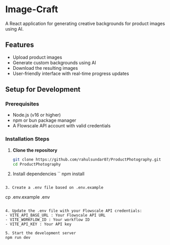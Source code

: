 # Image-Craft

A React application for generating creative backgrounds for product images using AI.

## Features

- Upload product images
- Generate custom backgrounds using AI
- Download the resulting images
- User-friendly interface with real-time progress updates

## Setup for Development

### Prerequisites

- Node.js (v16 or higher)
- npm or bun package manager
- A Flowscale API account with valid credentials

### Installation Steps

1. **Clone the repository**
   ```bash
   git clone https://github.com/rahulsundar07/ProductPhotography.git
   cd ProductPhotography
   ```
2. Install dependencies
``
npm install
 ```

3. Create a .env file based on .env.example
```
cp .env.example .env
 ```

4. Update the .env file with your Flowscale API credentials:
- VITE_API_BASE_URL : Your Flowscale API URL
- VITE_WORKFLOW_ID : Your workflow ID
- VITE_API_KEY : Your API key

5. Start the development server
npm run dev
